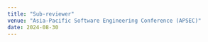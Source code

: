 ```yaml
---
title: "Sub-reviewer"
venue: "Asia-Pacific Software Engineering Conference (APSEC)"
date: 2024-08-30
---
```


